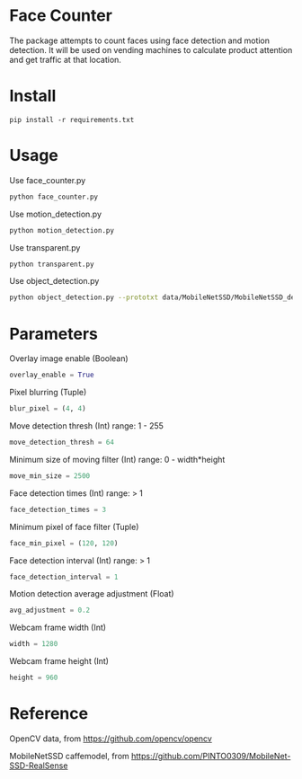 # Face Counter
The package attempts to count faces using face detection and motion detection. It will be used on vending machines to calculate product attention and get traffic at that location.

# Install
```
pip install -r requirements.txt
```

# Usage
Use face_counter.py
```bash
python face_counter.py
```
Use motion_detection.py
```bash
python motion_detection.py
```
Use transparent.py
```bash
python transparent.py
```
Use object_detection.py
```bash
python object_detection.py --prototxt data/MobileNetSSD/MobileNetSSD_deploy.prototxt.txt --model data/MobileNetSSD/MobileNetSSD_deploy.caffemodel
```

# Parameters
Overlay image enable (Boolean)
```python
overlay_enable = True
```
Pixel blurring (Tuple)
```python
blur_pixel = (4, 4)
```
Move detection thresh (Int) range: 1 - 255
```python
move_detection_thresh = 64
```
Minimum size of moving filter (Int) range: 0 - width*height
```python
move_min_size = 2500
```
Face detection times (Int) range: > 1
```python
face_detection_times = 3 
```
Minimum pixel of face filter (Tuple)
```python
face_min_pixel = (120, 120)
```
Face detection interval (Int) range: > 1
```python
face_detection_interval = 1
```
Motion detection average adjustment (Float) 
```python
avg_adjustment = 0.2
```
Webcam frame width (Int)
```python
width = 1280
```
Webcam frame height (Int)
```python
height = 960
```

# Reference
OpenCV data, from https://github.com/opencv/opencv

MobileNetSSD caffemodel, from https://github.com/PINTO0309/MobileNet-SSD-RealSense